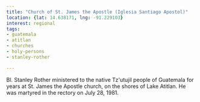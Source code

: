 ```yaml
---
title: "Church of St. James the Apostle (Iglesia Santiago Apostol)"
location: {lat: 14.638171, lng: -91.229103}
interest: regional
tags:
- guatemala
- atitlan
- churches
- holy-persons
- stanley-rother

---
```



Bl. Stanley Rother ministered to the native Tz'utujil people of Guatemala for years at St. James the Apostle church, on the shores of Lake Atitlan.  He was martyred in the rectory on July 28, 1981.


